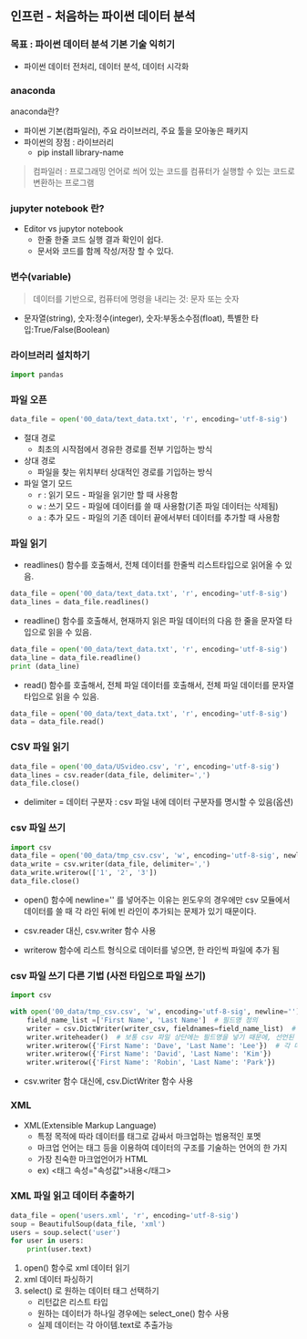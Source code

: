 ##  인프런 - 처음하는 파이썬 데이터 분석

### 목표 : 파이썬 데이터 분석 기본 기술 익히기

* 파이썬 데이터 전처리, 데이터 분석, 데이터 시각화



### anaconda

anaconda란?

* 파이썬 기본(컴파일러), 주요 라이브러리, 주요 툴을 모아놓은 패키지
* 파이썬의 장점 : 라이브러리
  * pip install library-name

> 컴파일러 : 프로그래밍 언어로 씌어 있는 코드를 컴퓨터가 실행할 수 있는 코드로 변환하는 프로그램



### jupyter notebook 란?

* Editor vs jupytor notebook
  * 한줄 한줄 코드 실행 결과 확인이 쉽다.
  * 문서와 코드를 함께 작성/저장 할 수 있다.



### 변수(variable)

> 데이터를 기반으로, 컴퓨터에 명령을 내리는 것: 문자 또는 숫자

* 문자열(string), 숫자:정수(integer), 숫자:부동소수점(float), 특별한 타입:True/False(Boolean)



### 라이브러리 설치하기

```python
import pandas
```



### 파일 오픈

```python
data_file = open('00_data/text_data.txt', 'r', encoding='utf-8-sig')
```

* 절대 경로
  * 최초의 시작점에서 경유한 경로를 전부 기입하는 방식
* 상대 경로
  * 파일을 찾는 위치부터 상대적인 경로를 기입하는 방식
* 파일 열기 모드
  * `r` : 읽기 모드 - 파일을 읽기만 할 때 사용함
  * `w` :  쓰기 모드 - 파일에 데이터를 쓸 때 사용함(기존 파일 데이터는 삭제됨)
  * `a` : 추가 모드 - 파일의 기존 데이터 끝에서부터 데이터를 추가할 때 사용함



###  파일 읽기

* readlines() 함수를 호출해서, 전체 데이터를 한줄씩 리스트타입으로 읽어올 수 있음.

```python
data_file = open('00_data/text_data.txt', 'r', encoding='utf-8-sig')
data_lines = data_file.readlines()
```

* readline() 함수를 호출해서, 현재까지 읽은 파일 데이터의 다음 한 줄을 문자열 타입으로 읽을 수 있음.

```python
data_file = open('00_data/text_data.txt', 'r', encoding='utf-8-sig')
data_line = data_file.readline()
print (data_line)
```

* read() 함수를 호출해서, 전체 파일 데이터를 호출해서, 전체 파일 데이터를 문자열 타입으로 읽을 수 있음.

```python
data_file = open('00_data/text_data.txt', 'r', encoding='utf-8-sig')
data = data_file.read()
```



### CSV 파일 읽기

```python
data_file = open('00_data/USvideo.csv', 'r', encoding='utf-8-sig')
data_lines = csv.reader(data_file, delimiter=',')
data_file.close()
```

* delimiter = 데이터 구분자 : csv 파일 내에 데이터 구분자를 명시할 수 있음(옵션)



### csv 파일 쓰기

```python
import csv
data_file = open('00_data/tmp_csv.csv', 'w', encoding='utf-8-sig', newline='')
data_write = csv.writer(data_file, delimiter=',')
data_write.writerow(['1', '2', '3'])
data_file.close()
```

* open() 함수에 newline='' 를 넣어주는 이유는 윈도우의 경우에만 csv 모듈에서 데이터를 쓸 때 각 라인 뒤에 빈 라인이 추가되는 문제가 있기 때문이다.

* csv.reader 대신, csv.writer 함수 사용
* writerow 함수에 리스트 형식으로 데이터를 넣으면, 한 라인씩 파일에 추가 됨



### csv 파일 쓰기 다른 기법 (사전 타입으로 파일 쓰기)

```python
import csv

with open('00_data/tmp_csv.csv', 'w', encoding='utf-8-sig', newline='') as writer_csv:
    field_name_list =['First Name', 'Last Name']  # 필드명 정의
    writer = csv.DictWriter(writer_csv, fieldnames=field_name_list)  # 필드명을 미리 선언할 수 있음
    writer.writeheader()  # 보통 csv 파일 상단에는 필드명을 넣기 때문에, 선언된 필드명을 writerheader() 함수로 넣을 수 있음
    writer.writerow({'First Name': 'Dave', 'Last Name': 'Lee'})  # 각 데이터는 사전 타입으로 저장 가능
    writer.writerow({'First Name': 'David', 'Last Name': 'Kim'})
    writer.writerow({'First Name': 'Robin', 'Last Name': 'Park'})
```

* csv.writer 함수 대신에, csv.DictWriter 함수 사용



### XML

* XML(Extensible Markup Language)
  * 특정 목적에 따라 데이터를 태그로 감싸서 마크업하는 범용적인 포멧
  * 마크업 언어는 태그 등을 이용하여 데이터의 구조를 기술하는 언어의 한 가지
  * 가장 친숙한 마크업언어가 HTML
  * ex) <태그 속성="속성값">내용</태그>



### XML 파일 읽고 데이터 추출하기

```python
data_file = open('users.xml', 'r', encoding='utf-8-sig')
soup = BeautifulSoup(data_file, 'xml')
users = soup.select('user')
for user in users:
    print(user.text)
```

1. open() 함수로 xml 데이터 읽기
2. xml 데이터 파싱하기
3. select() 로 원하는 데이터 태그 선택하기
   * 리턴값은 리스트 타입
   * 원하는 데이터가 하나일 경우에는 select_one() 함수 사용
   * 실제 데이터는 각 아이템.text로 추출가능













